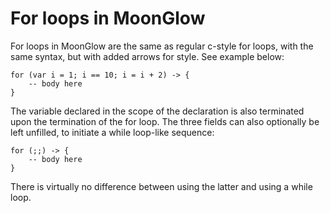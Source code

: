 <!-- for_loops.md -->

# For loops in MoonGlow

For loops in MoonGlow are the same as regular c-style for loops, with the same syntax, but with added arrows for style. See example below:

```
for (var i = 1; i == 10; i = i + 2) -> {
    -- body here
}
```

The variable declared in the scope of the declaration is also terminated upon the termination of the for loop. The three fields can also optionally be left unfilled, to initiate a while loop-like sequence:

```
for (;;) -> {
    -- body here
}
```

There is virtually no difference between using the latter and using a while loop. 

